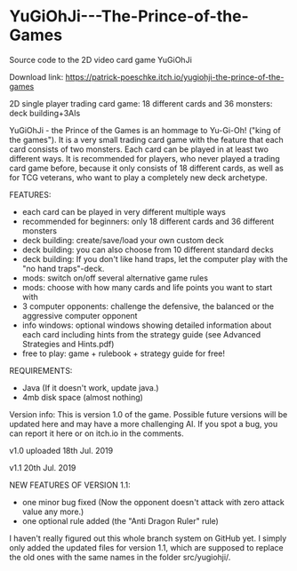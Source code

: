 # YuGiOhJi---The-Prince-of-the-Games
Source code to the 2D video card game YuGiOhJi

Download link:
https://patrick-poeschke.itch.io/yugiohji-the-prince-of-the-games

2D single player trading card game: 18 different cards and 36 monsters: deck building+3AIs

YuGiOhJi - the Prince of the Games is an hommage to Yu-Gi-Oh! ("king of the games"). 
It is a very small trading card game with the feature that each card consists of two monsters. 
Each card can be played in at least two different ways. 
It is recommended for players, who never played a trading card game before, because it only consists of 18 different cards, as well as for TCG veterans, who want to play a completely new deck archetype.

FEATURES:

* each card can be played in very different multiple ways
* recommended for beginners: only 18 different cards and 36 different monsters
* deck building: create/save/load your own custom deck
* deck building: you can also choose from 10 different standard decks
* deck building: If you don't like hand traps, let the computer play with the "no hand traps"-deck.
* mods: switch on/off several alternative game rules
* mods: choose with how many cards and life points you want to start with
* 3 computer opponents: challenge the defensive, the balanced or the aggressive computer opponent
* info windows: optional windows showing detailed information about each card including hints from the strategy guide 
(see Advanced Strategies and Hints.pdf)
* free to play: game + rulebook + strategy guide for free!

REQUIREMENTS:

* Java (If it doesn't work, update java.)
* 4mb disk space (almost nothing)

Version info:
This is version 1.0 of the game. Possible future versions will be updated here and may have a more challenging AI. If you spot a bug, you can report it here or on itch.io in the comments.

v1.0
uploaded 18th Jul. 2019

v1.1
20th Jul. 2019

NEW FEATURES OF VERSION 1.1:
* one minor bug fixed (Now the opponent doesn't attack with zero attack value any more.)
* one optional rule added (the "Anti Dragon Ruler" rule)

I haven't really figured out this whole branch system on GitHub yet. I simply only added the updated files for version 1.1, which are supposed to replace the old ones with the same names in the folder src/yugiohji/.

